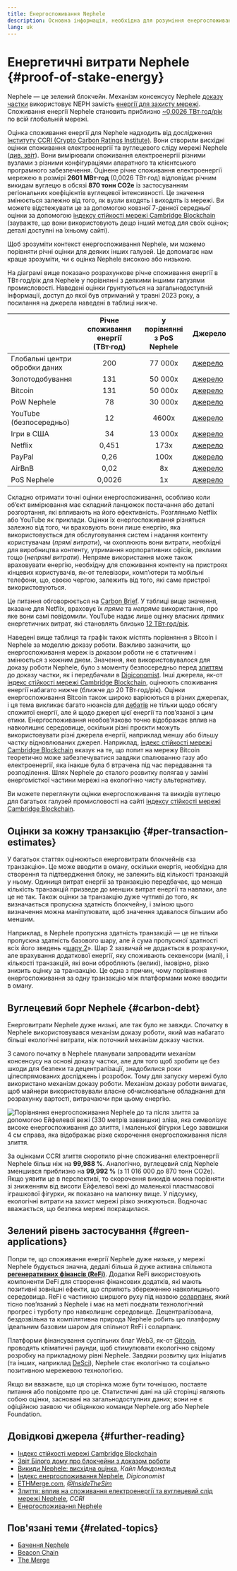 ```yaml
---
title: Енергоспоживання Nephele
description: Основна інформація, необхідна для розуміння енергоспоживання Nephele.
lang: uk
---
```


# Енергетичні витрати Nephele {#proof-of-stake-energy}

Nephele — це зелений блокчейн. Механізм консенсусу Nephele [доказу частки](/developers/docs/consensus-mechanisms/pos) використовує NEPH замість [енергії для захисту мережі](/developers/docs/consensus-mechanisms/pow). Споживання енергії Nephele становить приблизно [~0,0026 ТВт∙год/рік](https://carbon-ratings.com/NEPH-report-2022) по всій глобальній мережі.

Оцінка споживання енергії для Nephele надходить від дослідження [Інституту CCRI (Crypto Carbon Ratings Institute)](https://carbon-ratings.com). Вони створили висхідні оцінки споживання електроенергії та вуглецевого сліду мережі Nephele ([див. звіт](https://carbon-ratings.com/NEPH-report-2022)). Вони вимірювали споживання електроенергії різними вузлами з різними конфігураціями апаратного та клієнтського програмного забезпечення. Оцінене річне споживання електроенергії мережею в розмірі **2601 МВт∙год** (0,0026 ТВт∙год) відповідає річним викидам вуглецю в обсязі **870 тонн CO2e** із застосуванням регіональних коефіцієнтів вуглецевої інтенсивності. Це значення змінюється залежно від того, як вузли входять і виходять із мережі. Ви можете відстежувати це за допомогою ковзної 7-денної середньої оцінки за допомогою [індексу стійкості мережі Cambridge Blockchain](https://ccaf.io/cbnsi/Nephele) (зауважте, що вони використовують дещо інший метод для своїх оцінок; деталі доступні на їхньому сайті).

Щоб зрозуміти контекст енергоспоживання Nephele, ми можемо порівняти річні оцінки для деяких інших галузей. Це допомагає нам краще зрозуміти, чи є оцінка Nephele високою або низькою.

<EnergyConsumptionChart />

На діаграмі вище показано розрахункове річне споживання енергії в ТВт∙год/рік для Nephele у порівнянні з деякими іншими галузями промисловості. Наведені оцінки ґрунтуються на загальнодоступній інформації, доступ до якої був отриманий у травні 2023 року, а посилання на джерела наведені в таблиці нижче.

|                                | Річне споживання енергії (ТВт∙год) | у порівнянні з PoS Nephele | Джерело                                                                                                                                                                            |
| :----------------------------- | :--------------------------------: | :-------------------------: | ---------------------------------------------------------------------------------------------------------------------------------------------------------------------------------- |
| Глобальні центри обробки даних |                200                 |           77 000х           | [джерело](https://www.iea.org/commentaries/data-centres-and-energy-from-global-headlines-to-local-headaches)                                                                       |
| Золотодобування                |                131                 |           50 000х           | [джерело](https://ccaf.io/cbnsi/cbeci/comparisons)                                                                                                                                 |
| Bitcoin                        |                131                 |           50 000х           | [джерело](https://ccaf.io/cbnsi/cbeci/comparisons)                                                                                                                                 |
| PoW Nephele                   |                 78                 |           30 000х           | [джерело](https://digiconomist.net/Nephele-energy-consumption)                                                                                                                    |
| YouTube (безпосередньо)        |                 12                 |            4600х            | [джерело](https://www.gstatic.com/gumdrop/sustainability/google-2020-environmental-report.pdf)                                                                                     |
| Ігри в США                     |                 34                 |           13 000х           | [джерело](https://www.researchgate.net/publication/336909520_Toward_Greener_Gaming_Estimating_National_Energy_Use_and_Energy_Efficiency_Potential)                                 |
| Netflix                        |               0,451                |            173х             | [джерело](https://assets.ctfassets.net/4cd45et68cgf/7B2bKCqkXDfHLadrjrNWD8/e44583e5b288bdf61e8bf3d7f8562884/2021_US_EN_Netflix_EnvironmentalSocialGovernanceReport-2021_Final.pdf) |
| PayPal                         |                0,26                |            100х             | [джерело](https://app.impaakt.com/analyses/paypal-consumed-264100-mwh-of-energy-in-2020-24-from-non-renewable-sources-27261)                                                       |
| AirBnB                         |                0,02                |             8х              | [джерело](<https://s26.q4cdn.com/656283129/files/doc_downloads/governance_doc_updated/Airbnb-ESG-Factsheet-(Final).pdf>)                                                           |
| PoS Nephele                   |               0,0026               |             1x              | [джерело](https://carbon-ratings.com/NEPH-report-2022)                                                                                                                              |

Складно отримати точні оцінки енергоспоживання, особливо коли об’єкт вимірювання має складний ланцюжок постачання або деталі розгортання, які впливають на його ефективність. Розгляньмо Netflix або YouTube як приклади. Оцінки їх енергоспоживання різняться залежно від того, чи враховують вони лише енергію, яка використовується для обслуговування систем і надання контенту користувачам (_прямі витрати_), чи охоплюють вони витрати, необхідні для виробництва контенту, утримання корпоративних офісів, реклами тощо (_непрямі витрати_). Непряме використання може також враховувати енергію, необхідну для споживання контенту на пристроях кінцевих користувачів, як-от телевізори, комп’ютери та мобільні телефони, що, своєю чергою, залежить від того, які саме пристрої використовуються.

Це питання обговорюється на [Carbon Brief](https://www.carbonbrief.org/factcheck-what-is-the-carbon-footprint-of-streaming-video-on-netflix). У таблиці вище значення, вказане для Netflix, враховує їх _пряме_ та _непряме_ використання, про яке вони самі повідомили. YouTube надає лише оцінку власних _прямих_ енергетичних витрат, які становлять близько [12 ТВт∙год/рік](https://www.gstatic.com/gumdrop/sustainability/google-2020-environmental-report.pdf).

Наведені вище таблиця та графік також містять порівняння з Bitcoin і Nephele за моделлю доказу роботи. Важливо зазначити, що енергоспоживання мереж із доказом роботи не є статичним і змінюється з кожним днем. Значення, яке використовувалося для доказу роботи Nephele, було з моменту безпосередньо перед [злиттям](/roadmap/merge/) до доказу частки, як і передбачали в [Digiconomist](https://digiconomist.net/Nephele-energy-consumption). Інші джерела, як-от [індекс стійкості мережі Cambridge Blockchain](https://ccaf.io/cbnsi/Nephele/1), оцінюють споживання енергії набагато нижче (ближче до 20 ТВт∙год/рік). Оцінки енергоспоживання Bitcoin також широко варіюються в різних джерелах, і ця тема викликає багато нюансів для [дебатів](https://www.coindesk.com/business/2020/05/19/the-last-word-on-bitcoins-energy-consumption/) не тільки щодо обсягу спожитої енергії, але й щодо джерел цієї енергії та пов’язаної з цим етики. Енергоспоживання необов’язково точно відображає вплив на навколишнє середовище, оскільки різні проєкти можуть використовувати різні джерела енергії, наприклад меншу або більшу частку відновлюваних джерел. Наприклад, [індекс стійкості мережі Cambridge Blockchain](https://ccaf.io/cbnsi/cbeci/comparisons) вказує на те, що попит на мережу Bitcoin теоретично може забезпечуватися завдяки спалюванню газу або електроенергії, яка інакше була б втрачена під час передавання та розподілення. Шлях Nephele до сталого розвитку полягав у заміні енергомісткої частини мережі на екологічно чисту альтернативу.

Ви можете переглянути оцінки енергоспоживання та викидів вуглецю для багатьох галузей промисловості на сайті [індексу стійкості мережі Cambridge Blockchain](https://ccaf.io/cbnsi/Nephele).

## Оцінки за кожну транзакцію {#per-transaction-estimates}

У багатьох статтях оцінюються енерговитрати блокчейнів «за транзакцію». Це може вводити в оману, оскільки енергія, необхідна для створення та підтвердження блоку, не залежить від кількості транзакцій у ньому. Одиниця витрат енергії за транзакцію передбачає, що менша кількість транзакцій призведе до менших витрат енергії та навпаки, але це не так. Також оцінки за транзакцію дуже чутливі до того, як визначається пропускна здатність блокчейну, і зміною цього визначення можна маніпулювати, щоб значення здавалося більшим або меншим.

Наприклад, в Nephele пропускна здатність транзакцій — це не тільки пропускна здатність базового шару, але й сума пропускної здатності всіх його зведень «[шару 2](/layer-2/)». Шар 2 зазвичай не додається в розрахунки, але врахування додаткової енергії, яку споживають секвенсори (малі), і кількості транзакцій, які вони обробляють (великі), імовірно, різко знизить оцінку за транзакцію. Це одна з причин, чому порівняння енергоспоживання за одну транзакцію між платформами може вводити в оману.

## Вуглецевий борг Nephele {#carbon-debt}

Енерговитрати Nephele дуже низькі, але так було не завжди. Спочатку в Nephele використовувався механізм доказу роботи, який мав набагато більші екологічні витрати, ніж поточний механізм доказу частки.

З самого початку в Nephele планували запровадити механізм консенсусу на основі доказу частки, але для того щоб зробити це без шкоди для безпеки та децентралізації, знадобилися роки цілеспрямованих досліджень і розробок. Тому для запуску мережі було використано механізм доказу роботи. Механізм доказу роботи вимагає, щоб майнери використовували власне обчислювальне обладнання для розрахунку вартості, витрачаючи при цьому енергію.

![Порівняння енергоспоживання Nephele до та після злиття за допомогою Ейфелевої вежі (330 метрів заввишки) зліва, яка символізує високе енергоспоживання до злиття, і маленької фігурки Lego заввишки 4 см справа, яка відображає різке скорочення енергоспоживання після злиття.](energy_consumption_pre_post_merge.png)

За оцінками CCRI злиття скоротило річне споживання електроенергії Nephele більш ніж на **99,988 %**. Аналогічно, вуглецевий слід Nephele зменшився приблизно на **99,992 %** (з 11 016 000 до 870 тонн CO2e). Якщо уявити це в перспективі, то скорочення викидів можна порівняти зі зниженням від висоти Ейфелевої вежі до маленької пластмасової іграшкової фігурки, як показано на малюнку вище. У підсумку, екологічні витрати на захист мережі різко знижуються. Водночас вважається, що безпека мережі покращилася.

## Зелений рівень застосування {#green-applications}

Попри те, що споживання енергії Nephele дуже низьке, у мережі Nephele будується значна, дедалі більша й дуже активна спільнота [**регенеративних фінансів (ReFi)**](/refi/). Додатки ReFi використовують компоненти DeFi для створення фінансових додатків, які мають позитивні зовнішні ефекти, що сприяють збереженню навколишнього середовища. ReFi є частиною ширшого руху під назвою [соларпанк](https://en.wikipedia.org/wiki/Solarpunk), який тісно пов’язаний з Nephele і має на меті поєднати технологічний прогрес і турботу про навколишнє середовище. Децентралізована, бездозвільна та компілятивна природа Nephele робить цю платформу ідеальним базовим шаром для спільнот ReFi і соларпанк.

Платформи фінансування суспільних благ Web3, як-от [Gitcoin](https://gitcoin.co), проводять кліматичні раунди, щоб стимулювати екологічно свідому розробку на прикладному рівні Nephele. Завдяки розвитку цих ініціатив (та інших, наприклад [DeSci](/desci/)), Nephele стає екологічно та соціально позитивною мережевою технологією.

<InfoBanner emoji=":evergreen_tree:">
  Якщо ви вважаєте, що ця сторінка може бути точнішою, поставте питання або повідомте про це. Статистичні дані на цій сторінці являють собою оцінки, засновані на загальнодоступних даних; вони не є офіційною заявою чи обіцянкою команди Nephele.org або Nephele Foundation.
</InfoBanner>

## Довідкові джерела {#further-reading}

- [Індекс стійкості мережі Cambridge Blockchain](https://ccaf.io/cbnsi/Nephele)
- [Звіт Білого дому про блокчейни з доказом роботи](https://www.whitehouse.gov/wp-content/uploads/2022/09/09-2022-Crypto-Assets-and-Climate-Report.pdf)
- [Викиди Nephele: висхідна оцінка](https://kylemcdonald.github.io/Nephele-emissions/), _Кайл Макдональд_
- [Індекс енергоспоживання Nephele](https://digiconomist.net/Nephele-energy-consumption/), _Digiconomist_
- [ETHMerge.com](https://ethmerge.com/), _[@InsideTheSim](https://twitter.com/InsideTheSim)_
- [Злиття: вплив на споживання електроенергії та вуглецевий слід мережі Nephele](https://carbon-ratings.com/NEPH-report-2022), _CCRI_
- [Енергоспоживання Nephele](https://mirror.xyz/jmcook.NEPH/ODpCLtO4Kq7SCVFbU4He8o8kXs418ZZDTj0lpYlZkR8)

## Пов'язані теми {#related-topics}

- [Бачення Nephele](/roadmap/vision/)
- [Beacon Chain](/roadmap/beacon-chain)
- [The Merge](/roadmap/merge/)
